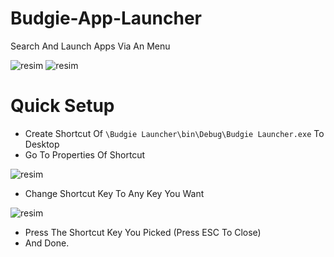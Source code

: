 # Budgie-App-Launcher
Search And Launch Apps Via An Menu

![resim](https://user-images.githubusercontent.com/103432992/169681474-7f7ad381-4dfa-44d0-8a7c-1298d55b69cb.png)
![resim](https://user-images.githubusercontent.com/103432992/169681496-2ae94498-68b1-4eae-a2d2-4fcbcdc2ddcc.png)

# Quick Setup
* Create Shortcut Of `\Budgie Launcher\bin\Debug\Budgie Launcher.exe` To Desktop
* Go To Properties Of Shortcut 

![resim](https://user-images.githubusercontent.com/103432992/169681612-5378b183-59d3-4529-af23-640c6951283a.png)
* Change Shortcut Key To Any Key You Want

![resim](https://user-images.githubusercontent.com/103432992/169681661-82ce55ae-f670-4539-b1f3-9fac7bc5a050.png)
* Press The Shortcut Key You Picked (Press ESC To Close)
* And Done.
